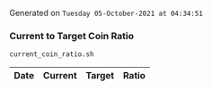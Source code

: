 Generated on `Tuesday 05-October-2021 at 04:34:51`

### Current to Target Coin Ratio
`current_coin_ratio.sh`

Date|Current|Target|Ratio
---|---|---|---
